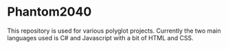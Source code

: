 # Phantom2040

This repository is used for various polyglot projects. Currently the two main languages used is C# and Javascript with a bit of HTML and CSS.